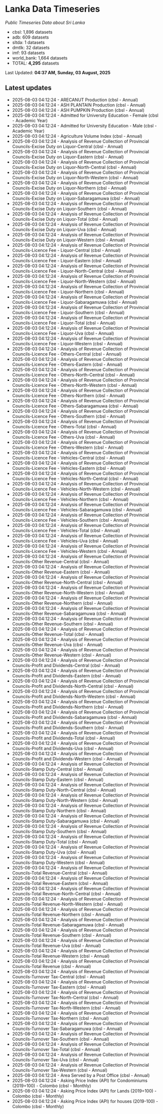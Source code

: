 # Lanka Data Timeseries
*Public Timeseries Data about Sri Lanka*

* cbsl: 1,896 datasets
* adb: 609 datasets
* sltda: 1 datasets
* dmtlk: 32 datasets
* imf: 93 datasets
* world_bank: 1,664 datasets
* TOTAL: **4,295** datasets

Last Updated: **04:37 AM, Sunday, 03 August, 2025**

## Latest updates

* 2025-08-03 04:12:24 - ARECANUT Production (cbsl - Annual)
* 2025-08-03 04:12:24 - ASH PLANTAIN Production (cbsl - Annual)
* 2025-08-03 04:12:24 - ASH PUMPKIN Production (cbsl - Annual)
* 2025-08-03 04:12:24 - Admitted for University Education - Female (cbsl - Academic Year)
* 2025-08-03 04:12:24 - Admitted for University Education - Male (cbsl - Academic Year)
* 2025-08-03 04:12:24 - Agriculture Volume Index (cbsl - Annual)
* 2025-08-03 04:12:24 - Analysis of Revenue Collection of Provincial Councils-Excise Duty on Liquor-Central (cbsl - Annual)
* 2025-08-03 04:12:24 - Analysis of Revenue Collection of Provincial Councils-Excise Duty on Liquor-Eastern (cbsl - Annual)
* 2025-08-03 04:12:24 - Analysis of Revenue Collection of Provincial Councils-Excise Duty on Liquor-North-Central (cbsl - Annual)
* 2025-08-03 04:12:24 - Analysis of Revenue Collection of Provincial Councils-Excise Duty on Liquor-North-Western (cbsl - Annual)
* 2025-08-03 04:12:24 - Analysis of Revenue Collection of Provincial Councils-Excise Duty on Liquor-Northern (cbsl - Annual)
* 2025-08-03 04:12:24 - Analysis of Revenue Collection of Provincial Councils-Excise Duty on Liquor-Sabaragamuwa (cbsl - Annual)
* 2025-08-03 04:12:24 - Analysis of Revenue Collection of Provincial Councils-Excise Duty on Liquor-Southern (cbsl - Annual)
* 2025-08-03 04:12:24 - Analysis of Revenue Collection of Provincial Councils-Excise Duty on Liquor-Total (cbsl - Annual)
* 2025-08-03 04:12:24 - Analysis of Revenue Collection of Provincial Councils-Excise Duty on Liquor-Uva (cbsl - Annual)
* 2025-08-03 04:12:24 - Analysis of Revenue Collection of Provincial Councils-Excise Duty on Liquor-Western (cbsl - Annual)
* 2025-08-03 04:12:24 - Analysis of Revenue Collection of Provincial Councils-Licence Fee - Liquor-Central (cbsl - Annual)
* 2025-08-03 04:12:24 - Analysis of Revenue Collection of Provincial Councils-Licence Fee - Liquor-Eastern (cbsl - Annual)
* 2025-08-03 04:12:24 - Analysis of Revenue Collection of Provincial Councils-Licence Fee - Liquor-North-Central (cbsl - Annual)
* 2025-08-03 04:12:24 - Analysis of Revenue Collection of Provincial Councils-Licence Fee - Liquor-North-Western (cbsl - Annual)
* 2025-08-03 04:12:24 - Analysis of Revenue Collection of Provincial Councils-Licence Fee - Liquor-Northern (cbsl - Annual)
* 2025-08-03 04:12:24 - Analysis of Revenue Collection of Provincial Councils-Licence Fee - Liquor-Sabaragamuwa (cbsl - Annual)
* 2025-08-03 04:12:24 - Analysis of Revenue Collection of Provincial Councils-Licence Fee - Liquor-Southern (cbsl - Annual)
* 2025-08-03 04:12:24 - Analysis of Revenue Collection of Provincial Councils-Licence Fee - Liquor-Total (cbsl - Annual)
* 2025-08-03 04:12:24 - Analysis of Revenue Collection of Provincial Councils-Licence Fee - Liquor-Uva (cbsl - Annual)
* 2025-08-03 04:12:24 - Analysis of Revenue Collection of Provincial Councils-Licence Fee - Liquor-Western (cbsl - Annual)
* 2025-08-03 04:12:24 - Analysis of Revenue Collection of Provincial Councils-Licence Fee - Others-Central (cbsl - Annual)
* 2025-08-03 04:12:24 - Analysis of Revenue Collection of Provincial Councils-Licence Fee - Others-Eastern (cbsl - Annual)
* 2025-08-03 04:12:24 - Analysis of Revenue Collection of Provincial Councils-Licence Fee - Others-North-Central (cbsl - Annual)
* 2025-08-03 04:12:24 - Analysis of Revenue Collection of Provincial Councils-Licence Fee - Others-North-Western (cbsl - Annual)
* 2025-08-03 04:12:24 - Analysis of Revenue Collection of Provincial Councils-Licence Fee - Others-Northern (cbsl - Annual)
* 2025-08-03 04:12:24 - Analysis of Revenue Collection of Provincial Councils-Licence Fee - Others-Sabaragamuwa (cbsl - Annual)
* 2025-08-03 04:12:24 - Analysis of Revenue Collection of Provincial Councils-Licence Fee - Others-Southern (cbsl - Annual)
* 2025-08-03 04:12:24 - Analysis of Revenue Collection of Provincial Councils-Licence Fee - Others-Total (cbsl - Annual)
* 2025-08-03 04:12:24 - Analysis of Revenue Collection of Provincial Councils-Licence Fee - Others-Uva (cbsl - Annual)
* 2025-08-03 04:12:24 - Analysis of Revenue Collection of Provincial Councils-Licence Fee - Others-Western (cbsl - Annual)
* 2025-08-03 04:12:24 - Analysis of Revenue Collection of Provincial Councils-Licence Fee - Vehicles-Central (cbsl - Annual)
* 2025-08-03 04:12:24 - Analysis of Revenue Collection of Provincial Councils-Licence Fee - Vehicles-Eastern (cbsl - Annual)
* 2025-08-03 04:12:24 - Analysis of Revenue Collection of Provincial Councils-Licence Fee - Vehicles-North-Central (cbsl - Annual)
* 2025-08-03 04:12:24 - Analysis of Revenue Collection of Provincial Councils-Licence Fee - Vehicles-North-Western (cbsl - Annual)
* 2025-08-03 04:12:24 - Analysis of Revenue Collection of Provincial Councils-Licence Fee - Vehicles-Northern (cbsl - Annual)
* 2025-08-03 04:12:24 - Analysis of Revenue Collection of Provincial Councils-Licence Fee - Vehicles-Sabaragamuwa (cbsl - Annual)
* 2025-08-03 04:12:24 - Analysis of Revenue Collection of Provincial Councils-Licence Fee - Vehicles-Southern (cbsl - Annual)
* 2025-08-03 04:12:24 - Analysis of Revenue Collection of Provincial Councils-Licence Fee - Vehicles-Total (cbsl - Annual)
* 2025-08-03 04:12:24 - Analysis of Revenue Collection of Provincial Councils-Licence Fee - Vehicles-Uva (cbsl - Annual)
* 2025-08-03 04:12:24 - Analysis of Revenue Collection of Provincial Councils-Licence Fee - Vehicles-Western (cbsl - Annual)
* 2025-08-03 04:12:24 - Analysis of Revenue Collection of Provincial Councils-Other Revenue-Central (cbsl - Annual)
* 2025-08-03 04:12:24 - Analysis of Revenue Collection of Provincial Councils-Other Revenue-Eastern (cbsl - Annual)
* 2025-08-03 04:12:24 - Analysis of Revenue Collection of Provincial Councils-Other Revenue-North-Central (cbsl - Annual)
* 2025-08-03 04:12:24 - Analysis of Revenue Collection of Provincial Councils-Other Revenue-North-Western (cbsl - Annual)
* 2025-08-03 04:12:24 - Analysis of Revenue Collection of Provincial Councils-Other Revenue-Northern (cbsl - Annual)
* 2025-08-03 04:12:24 - Analysis of Revenue Collection of Provincial Councils-Other Revenue-Sabaragamuwa (cbsl - Annual)
* 2025-08-03 04:12:24 - Analysis of Revenue Collection of Provincial Councils-Other Revenue-Southern (cbsl - Annual)
* 2025-08-03 04:12:24 - Analysis of Revenue Collection of Provincial Councils-Other Revenue-Total (cbsl - Annual)
* 2025-08-03 04:12:24 - Analysis of Revenue Collection of Provincial Councils-Other Revenue-Uva (cbsl - Annual)
* 2025-08-03 04:12:24 - Analysis of Revenue Collection of Provincial Councils-Other Revenue-Western (cbsl - Annual)
* 2025-08-03 04:12:24 - Analysis of Revenue Collection of Provincial Councils-Profit and Dividends-Central (cbsl - Annual)
* 2025-08-03 04:12:24 - Analysis of Revenue Collection of Provincial Councils-Profit and Dividends-Eastern (cbsl - Annual)
* 2025-08-03 04:12:24 - Analysis of Revenue Collection of Provincial Councils-Profit and Dividends-North-Central (cbsl - Annual)
* 2025-08-03 04:12:24 - Analysis of Revenue Collection of Provincial Councils-Profit and Dividends-North-Western (cbsl - Annual)
* 2025-08-03 04:12:24 - Analysis of Revenue Collection of Provincial Councils-Profit and Dividends-Northern (cbsl - Annual)
* 2025-08-03 04:12:24 - Analysis of Revenue Collection of Provincial Councils-Profit and Dividends-Sabaragamuwa (cbsl - Annual)
* 2025-08-03 04:12:24 - Analysis of Revenue Collection of Provincial Councils-Profit and Dividends-Southern (cbsl - Annual)
* 2025-08-03 04:12:24 - Analysis of Revenue Collection of Provincial Councils-Profit and Dividends-Total (cbsl - Annual)
* 2025-08-03 04:12:24 - Analysis of Revenue Collection of Provincial Councils-Profit and Dividends-Uva (cbsl - Annual)
* 2025-08-03 04:12:24 - Analysis of Revenue Collection of Provincial Councils-Profit and Dividends-Western (cbsl - Annual)
* 2025-08-03 04:12:24 - Analysis of Revenue Collection of Provincial Councils-Stamp Duty-Central (cbsl - Annual)
* 2025-08-03 04:12:24 - Analysis of Revenue Collection of Provincial Councils-Stamp Duty-Eastern (cbsl - Annual)
* 2025-08-03 04:12:24 - Analysis of Revenue Collection of Provincial Councils-Stamp Duty-North-Central (cbsl - Annual)
* 2025-08-03 04:12:24 - Analysis of Revenue Collection of Provincial Councils-Stamp Duty-North-Western (cbsl - Annual)
* 2025-08-03 04:12:24 - Analysis of Revenue Collection of Provincial Councils-Stamp Duty-Northern (cbsl - Annual)
* 2025-08-03 04:12:24 - Analysis of Revenue Collection of Provincial Councils-Stamp Duty-Sabaragamuwa (cbsl - Annual)
* 2025-08-03 04:12:24 - Analysis of Revenue Collection of Provincial Councils-Stamp Duty-Southern (cbsl - Annual)
* 2025-08-03 04:12:24 - Analysis of Revenue Collection of Provincial Councils-Stamp Duty-Total (cbsl - Annual)
* 2025-08-03 04:12:24 - Analysis of Revenue Collection of Provincial Councils-Stamp Duty-Uva (cbsl - Annual)
* 2025-08-03 04:12:24 - Analysis of Revenue Collection of Provincial Councils-Stamp Duty-Western (cbsl - Annual)
* 2025-08-03 04:12:24 - Analysis of Revenue Collection of Provincial Councils-Total Revenue-Central (cbsl - Annual)
* 2025-08-03 04:12:24 - Analysis of Revenue Collection of Provincial Councils-Total Revenue-Eastern (cbsl - Annual)
* 2025-08-03 04:12:24 - Analysis of Revenue Collection of Provincial Councils-Total Revenue-North-Central (cbsl - Annual)
* 2025-08-03 04:12:24 - Analysis of Revenue Collection of Provincial Councils-Total Revenue-North-Western (cbsl - Annual)
* 2025-08-03 04:12:24 - Analysis of Revenue Collection of Provincial Councils-Total Revenue-Northern (cbsl - Annual)
* 2025-08-03 04:12:24 - Analysis of Revenue Collection of Provincial Councils-Total Revenue-Sabaragamuwa (cbsl - Annual)
* 2025-08-03 04:12:24 - Analysis of Revenue Collection of Provincial Councils-Total Revenue-Southern (cbsl - Annual)
* 2025-08-03 04:12:24 - Analysis of Revenue Collection of Provincial Councils-Total Revenue-Uva (cbsl - Annual)
* 2025-08-03 04:12:24 - Analysis of Revenue Collection of Provincial Councils-Total Revenue-Western (cbsl - Annual)
* 2025-08-03 04:12:24 - Analysis of Revenue Collection of Provincial Councils-Total Revenue (cbsl - Annual)
* 2025-08-03 04:12:24 - Analysis of Revenue Collection of Provincial Councils-Turnover Tax-Central (cbsl - Annual)
* 2025-08-03 04:12:24 - Analysis of Revenue Collection of Provincial Councils-Turnover Tax-Eastern (cbsl - Annual)
* 2025-08-03 04:12:24 - Analysis of Revenue Collection of Provincial Councils-Turnover Tax-North-Central (cbsl - Annual)
* 2025-08-03 04:12:24 - Analysis of Revenue Collection of Provincial Councils-Turnover Tax-North-Western (cbsl - Annual)
* 2025-08-03 04:12:24 - Analysis of Revenue Collection of Provincial Councils-Turnover Tax-Northern (cbsl - Annual)
* 2025-08-03 04:12:24 - Analysis of Revenue Collection of Provincial Councils-Turnover Tax-Sabaragamuwa (cbsl - Annual)
* 2025-08-03 04:12:24 - Analysis of Revenue Collection of Provincial Councils-Turnover Tax-Southern (cbsl - Annual)
* 2025-08-03 04:12:24 - Analysis of Revenue Collection of Provincial Councils-Turnover Tax-Total (cbsl - Annual)
* 2025-08-03 04:12:24 - Analysis of Revenue Collection of Provincial Councils-Turnover Tax-Uva (cbsl - Annual)
* 2025-08-03 04:12:24 - Analysis of Revenue Collection of Provincial Councils-Turnover Tax-Western (cbsl - Annual)
* 2025-08-03 04:12:24 - Area Served by a Post Office (cbsl - Annual)
* 2025-08-03 04:12:24 - Asking Price Index (API) for Condominiums (2019=100) - Colombo (cbsl - Monthly)
* 2025-08-03 04:12:24 - Asking Price Index (API) for Lands (2019=100) - Colombo (cbsl - Monthly)
* 2025-08-03 04:12:24 - Asking Price Index (API) for houses (2019-100) - Colombo (cbsl - Monthly)